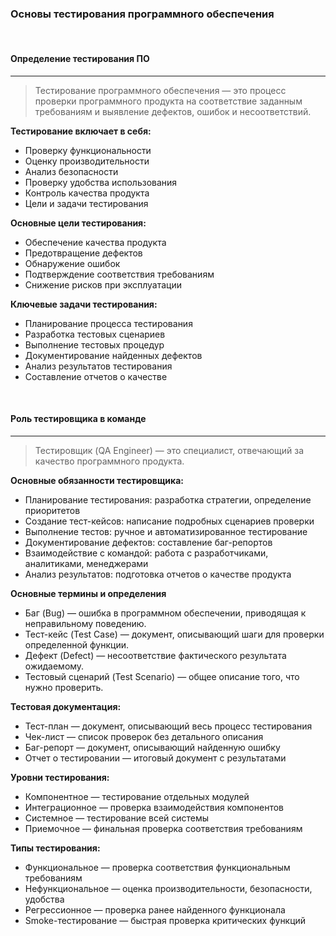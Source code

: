 ### Основы тестирования программного обеспечения

<br />

#### Определение тестирования ПО
------

> Тестирование программного обеспечения — это процесс проверки программного продукта на соответствие заданным требованиям и выявление дефектов, ошибок и несоответствий.


**Тестирование включает в себя:**

* Проверку функциональности
* Оценку производительности
* Анализ безопасности
* Проверку удобства использования
* Контроль качества продукта
* Цели и задачи тестирования

**Основные цели тестирования:**

* Обеспечение качества продукта
* Предотвращение дефектов
* Обнаружение ошибок
* Подтверждение соответствия требованиям
* Снижение рисков при эксплуатации

**Ключевые задачи тестирования:**

* Планирование процесса тестирования
* Разработка тестовых сценариев
* Выполнение тестовых процедур
* Документирование найденных дефектов
* Анализ результатов тестирования
* Составление отчетов о качестве

<br />

#### Роль тестировщика в команде
------

> Тестировщик (QA Engineer) — это специалист, отвечающий за качество программного продукта.


**Основные обязанности тестировщика:**

* Планирование тестирования: разработка стратегии, определение приоритетов
* Создание тест-кейсов: написание подробных сценариев проверки
* Выполнение тестов: ручное и автоматизированное тестирование
* Документирование дефектов: составление баг-репортов
* Взаимодействие с командой: работа с разработчиками, аналитиками, менеджерами
* Анализ результатов: подготовка отчетов о качестве продукта

**Основные термины и определения**

* Баг (Bug) — ошибка в программном обеспечении, приводящая к неправильному поведению.
* Тест-кейс (Test Case) — документ, описывающий шаги для проверки определенной функции.
* Дефект (Defect) — несоответствие фактического результата ожидаемому.
* Тестовый сценарий (Test Scenario) — общее описание того, что нужно проверить.

**Тестовая документация:**

* Тест-план — документ, описывающий весь процесс тестирования
* Чек-лист — список проверок без детального описания
* Баг-репорт — документ, описывающий найденную ошибку
* Отчет о тестировании — итоговый документ с результатами

**Уровни тестирования:**

* Компонентное — тестирование отдельных модулей
* Интеграционное — проверка взаимодействия компонентов
* Системное — тестирование всей системы
* Приемочное — финальная проверка соответствия требованиям

**Типы тестирования:**

* Функциональное — проверка соответствия функциональным требованиям
* Нефункциональное — оценка производительности, безопасности, удобства
* Регрессионное — проверка ранее найденного функционала
* Smoke-тестирование — быстрая проверка критических функций